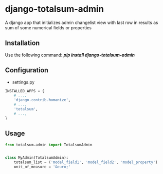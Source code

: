 django-totalsum-admin
========================

A django app that initializes admin changelist view with last row in results as sum of some numerical fields or properties

## Installation

Use the following command: <b><i>pip install django-totalsum-admin</i></b>

## Configuration

- settings.py

```py
INSTALLED_APPS = {
    # ...,
    'django.contrib.humanize',
    # ...,
    'totalsum',
    # ...,
}
```


## Usage

```py
from totalsum.admin import TotalsumAdmin


class MyAdmin(TotalsumAdmin):
    totalsum_list = ('model_field1', 'model_field2', 'model_property')
    unit_of_measure = '&euro;'
```


